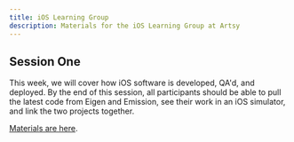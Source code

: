 ```yaml
---
title: iOS Learning Group
description: Materials for the iOS Learning Group at Artsy
---
```


## Session One

This week, we will cover how iOS software is developed, QA'd, and deployed. By the end of this session, all
participants should be able to pull the latest code from Eigen and Emission, see their work in an iOS simulator,
and link the two projects together.

[Materials are here](./session-one.md).

